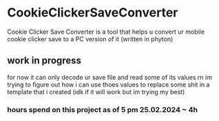 # CookieClickerSaveConverter
Cookie Clicker Save Converter is a tool that helps u convert ur mobile cookie clicker save to a PC version of it (written in phyton)

## work in progress 

for now it can only decode ur save file and read some of its values rn im trying to figure out how i can use thoes values to replace some shit in a template that i created (idk if it will work but im trying my best) 

### hours spend on this project as of 5 pm 25.02.2024 ~ 4h
